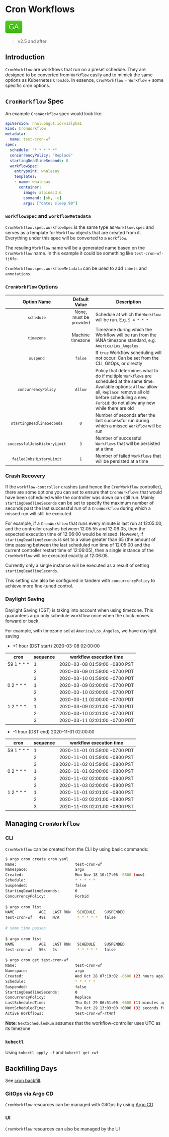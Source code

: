 # Cron Workflows

![GA](assets/ga.svg)

> v2.5 and after

## Introduction

`CronWorkflow` are workflows that run on a preset schedule. They are designed to be converted from `Workflow` easily and to mimick the same options as Kubernetes `CronJob`. In essence, `CronWorkflow` = `Workflow` + some specific cron options.

## `CronWorkflow` Spec

An example `CronWorkflow` spec would look like:

```yaml
apiVersion: nholuongut.io/v1alpha1
kind: CronWorkflow
metadata:
  name: test-cron-wf
spec:
  schedule: "* * * * *"
  concurrencyPolicy: "Replace"
  startingDeadlineSeconds: 0
  workflowSpec:
    entrypoint: whalesay
    templates:
    - name: whalesay
      container:
        image: alpine:3.6
        command: [sh, -c]
        args: ["date; sleep 90"]
```

### `workflowSpec` and `workflowMetadata`

`CronWorkflow.spec.workflowSpec` is the same type as `Workflow.spec` and serves as a template for `Workflow` objects that are created from it. Everything under this spec will be converted to a `Workflow`.

The resuling `Workflow` name will be a generated name based on the `CronWorkflow` name. In this example it could be something like `test-cron-wf-tj6fe`.

`CronWorkflow.spec.workflowMetadata` can be used to add `labels` and `annotations`.

### `CronWorkflow` Options

|          Option Name         |      Default Value     | Description                                                                                                                                                                                                                             |
|:----------------------------:|:----------------------:|-----------------------------------------------------------------------------------------------------------------------------------------------------------------------------------------------------------------------------------------|
|          `schedule`          | None, must be provided | Schedule at which the `Workflow` will be run. E.g. `5 4 * * * `                                                                                                                                                                         |
|          `timezone`          |    Machine timezone    | Timezone during which the Workflow will be run from the IANA timezone standard, e.g. `America/Los_Angeles`                                                                                                                              |
|           `suspend`          |         `false`        | If `true` Workflow scheduling will not occur. Can be set from the CLI, GitOps, or directly                                                                                                                                              |
|      `concurrencyPolicy`     |         `Allow`        | Policy that determines what to do if multiple `Workflows` are scheduled at the same time. Available options: `Allow`: allow all, `Replace`: remove all old before scheduling a new, `Forbid`: do not allow any new while there are old  |
| `startingDeadlineSeconds`    |           `0`          | Number of seconds after the last successful run during which a missed `Workflow` will be run                                                                                                                                            |
| `successfulJobsHistoryLimit` |           `3`          | Number of successful `Workflows` that will be persisted at a time                                                                                                                                                                       |
| `failedJobsHistoryLimit`     | `1`                    | Number of failed `Workflows` that will be persisted at a time                                                                                                                                                                           |

### Crash Recovery

If the `workflow-controller` crashes (and hence the `CronWorkflow` controller), there are some options you can set to ensure that `CronWorkflows` that would have been scheduled while the controller was down can still run. Mainly `startingDeadlineSeconds` can be set to specify the maximum number of seconds past the last successful run of a `CronWorkflow` during which a missed run will still be executed.

For example, if a `CronWorkflow` that runs every minute is last run at 12:05:00, and the controller crashes between 12:05:55 and 12:06:05, then the expected execution time of 12:06:00 would be missed. However, if `startingDeadlineSeconds` is set to a value greater than 65 (the amount of time passing between the last scheduled run time of 12:05:00 and the current controller restart time of 12:06:05), then a single instance of the `CronWorkflow` will be executed exactly at 12:06:05.

Currently only a single instance will be executed as a result of setting `startingDeadlineSeconds`.

This setting can also be configured in tandem with `concurrencyPolicy` to achieve more fine-tuned control.

### Daylight Saving

Daylight Saving (DST) is taking into account when using timezone. This guarantees argo only schedule workflow once when the clock moves forward or back.

For example, with timezone set at `America/Los_Angeles`, we have daylight saving 
- +1 hour (DST start) 2020-03-08 02:00:00

| cron       | sequence | workflow execution time       |
|------------|----------|-------------------------------|
| 59 1 * * * | 1        | 2020-03-08 01:59:00 -0800 PST |
|            | 2        | 2020-03-09 01:59:00 -0700 PDT |
|            | 3        | 2020-03-10 01:59:00 -0700 PDT |
| 0 2 * * *  | 1        | 2020-03-09 02:00:00 -0700 PDT |
|            | 2        | 2020-03-10 02:00:00 -0700 PDT |
|            | 3        | 2020-03-11 02:00:00 -0700 PDT |
| 1 2 * * *  | 1        | 2020-03-09 02:01:00 -0700 PDT |
|            | 2        | 2020-03-10 02:01:00 -0700 PDT |
|            | 3        | 2020-03-11 02:01:00 -0700 PDT |

- -1 hour (DST end) 2020-11-01 02:00:00

| cron       | sequence | workflow execution time       |
|------------|----------|-------------------------------|
| 59 1 * * * | 1        | 2020-11-01 01:59:00 -0700 PDT |
|            | 2        | 2020-11-01 01:59:00 -0800 PST |
|            | 3        | 2020-11-02 01:59:00 -0800 PST |
| 0 2 * * *  | 1        | 2020-11-01 02:00:00 -0800 PST |
|            | 2        | 2020-11-02 02:00:00 -0800 PST |
|            | 3        | 2020-11-03 02:00:00 -0800 PST |
| 1 2 * * *  | 1        | 2020-11-01 02:01:00 -0800 PST |
|            | 2        | 2020-11-02 02:01:00 -0800 PST |
|            | 3        | 2020-11-03 02:01:00 -0800 PST |

## Managing `CronWorkflow`

### CLI

`CronWorkflow` can be created from the CLI by using basic commands:

```sh
$ argo cron create cron.yaml
Name:                          test-cron-wf
Namespace:                     argo
Created:                       Mon Nov 18 10:17:06 -0800 (now)
Schedule:                      * * * * *
Suspended:                     false
StartingDeadlineSeconds:       0
ConcurrencyPolicy:             Forbid

$ argo cron list
NAME           AGE   LAST RUN   SCHEDULE    SUSPENDED
test-cron-wf   49s   N/A        * * * * *   false

# some time passes

$ argo cron list
NAME           AGE   LAST RUN   SCHEDULE    SUSPENDED
test-cron-wf   56s   2s         * * * * *   false

$ argo cron get test-cron-wf
Name:                          test-cron-wf
Namespace:                     argo
Created:                       Wed Oct 28 07:19:02 -0600 (23 hours ago)
Schedule:                      * * * * *
Suspended:                     false
StartingDeadlineSeconds:       0
ConcurrencyPolicy:             Replace
LastScheduledTime:             Thu Oct 29 06:51:00 -0600 (11 minutes ago)
NextScheduledTime:             Thu Oct 29 13:03:00 +0000 (32 seconds from now)
Active Workflows:              test-cron-wf-rt4nf
```

**Note**: `NextScheduledRun` assumes that the workflow-controller uses UTC as its timezone

### `kubectl`

Using `kubectl apply -f` and `kubectl get cwf`

## Backfilling Days

See [cron backfill](cron-backfill.md).

### GitOps via Argo CD

`CronWorkflow` resources can be managed with GitOps by using [Argo CD](https://github.com/nholuongut/argo-cd)

### UI

`CronWorkflow` resources can also be managed by the UI
